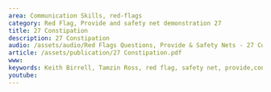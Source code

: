 ```yaml
---
area: Communication Skills, red-flags
category: Red Flag, Provide and safety net demonstration 27
title: 27 Constipation
description: 27 Constipation
audio: /assets/audio/Red Flags Questions, Provide & Safety Nets - 27 Constipation - MQ.mp3
article: /assets/publication/27 Constipation.pdf
www: 
keywords: Keith Birrell, Tamzin Ross, red flag, safety net, provide,constipation
youtube: 
--- 
```

